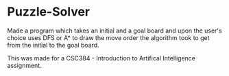 # Puzzle-Solver
Made a program which takes an initial and a goal board and upon the user's choice uses DFS or A* to draw the move order the algorithm took to get from the initial to the goal board. 

This was made for a CSC384 - Introduction to Artifical Intelligence assignment.
